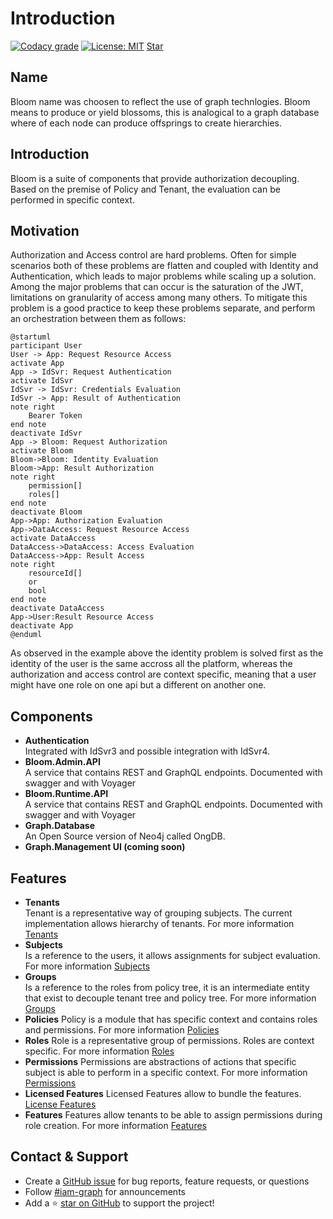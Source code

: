 # Introduction

[![Codacy grade](https://img.shields.io/codacy/grade/860d40719cbd4e0f91e145b87ec7c29a.svg?style=flat-square)]()
[![License: MIT](https://img.shields.io/badge/License-MIT-yellow.svg?style=flat-square)]()
<a class="github-button" href="https://gitz.adform.com/CIAM/adform-bloom" data-icon="octicon-star" data-show-count="true" aria-label="Star CIAM/adform-bloom on GitHub">Star</a>

## Name 

Bloom name was choosen to reflect the use of graph technlogies. Bloom means to produce or yield blossoms, this is analogical to a graph database where of each node can produce offsprings to create hierarchies.

## Introduction

Bloom is a suite of components that provide authorization decoupling. Based on the premise of Policy and Tenant, the evaluation can be performed in specific context.

## Motivation 

Authorization and Access control are hard problems. Often for simple scenarios both of these problems are flatten and coupled with Identity and Authentication, which leads to major problems while scaling up a solution. 
Among the major problems that can occur is the saturation of the JWT, limitations on granularity of access among many others. To mitigate this problem is a good practice to keep these problems separate, and perform an orchestration between them as follows:

```plantuml
@startuml
participant User
User -> App: Request Resource Access
activate App
App -> IdSvr: Request Authentication
activate IdSvr
IdSvr -> IdSvr: Credentials Evaluation
IdSvr -> App: Result of Authentication
note right
	Bearer Token
end note
deactivate IdSvr
App -> Bloom: Request Authorization
activate Bloom
Bloom->Bloom: Identity Evaluation
Bloom->App: Result Authorization
note right
	permission[]
    roles[]
end note
deactivate Bloom
App->App: Authorization Evaluation
App->DataAccess: Request Resource Access
activate DataAccess
DataAccess->DataAccess: Access Evaluation
DataAccess->App: Result Access
note right
	resourceId[]
    or
    bool
end note
deactivate DataAccess
App->User:Result Resource Access
deactivate App
@enduml

```
As observed in the example above the identity problem is solved first as the identity of the user is the same accross all the platform, whereas the authorization and access control are context specific, meaning that a user might have one role on one api but a different on another one. 

## Components

- **Authentication**<br>
Integrated with IdSvr3 and possible integration with IdSvr4.
- **Bloom.Admin.API**<br>
A service that contains REST and GraphQL endpoints. Documented with swagger and with Voyager
- **Bloom.Runtime.API**<br>
A service that contains REST and GraphQL endpoints. Documented with swagger and with Voyager
- **Graph.Database**<br>
An Open Source version of Neo4j called OngDB.
- **Graph.Management UI (coming soon)**<br>

## Features

- **Tenants**<br>
Tenant is a representative way of grouping subjects. The current implementation allows hierarchy of tenants. For more information [Tenants](terminology)
- **Subjects**<br> 
Is a reference to the users, it allows assignments for subject evaluation. For more information [Subjects](terminology)
- **Groups**<br> 
Is a reference to the roles from policy tree, it is an intermediate entity that exist to decouple tenant tree and policy tree. For more information [Groups](terminology)
- **Policies**
Policy is a module that has specific context and contains roles and permissions. For more information [Policies](terminology) 
- **Roles**
Role is a representative group of permissions. Roles are context specific. For more information [Roles](terminology)
- **Permissions**
Permissions are abstractions of actions that specific subject is able to perform in a specific context. For more information [Permissions](terminology)
- **Licensed Features**
Licensed Features allow to bundle the features. [License Features](terminology)
- **Features**
Features allow tenants to be able to assign permissions during role creation. For more information [Features](terminology)

## Contact & Support

- Create a [GitHub issue](https://gitz.adform.com/CIAM/adform-bloom/issues) for bug reports, feature requests, or questions
- Follow [#iam-graph]() for announcements
- Add a ⭐️ [star on GitHub](https://gitz.adform.com/CIAM/adform-bloom) to support the project!

<!-- GitHub Buttons -->
<script async defer src="https://buttons.github.io/buttons.js"></script>
